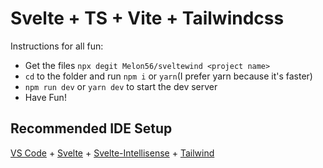 # Svelte + TS + Vite + Tailwindcss
Instructions for all fun:
- Get the files ```npx degit Melon56/sveltewind <project name>```
- ```cd``` to the folder and run ```npm i``` or ```yarn```(I prefer yarn because it's faster)
- ```npm run dev``` or ```yarn dev``` to start the dev server
- Have Fun!
## Recommended IDE Setup
[VS Code](https://code.visualstudio.com/) + [Svelte](https://marketplace.visualstudio.com/items?itemName=svelte.svelte-vscode) + [Svelte-Intellisense](https://marketplace.visualstudio.com/items?itemName=ardenivanov.svelte-intellisense) + [Tailwind](https://marketplace.visualstudio.com/items?itemName=bradlc.vscode-tailwindcss)